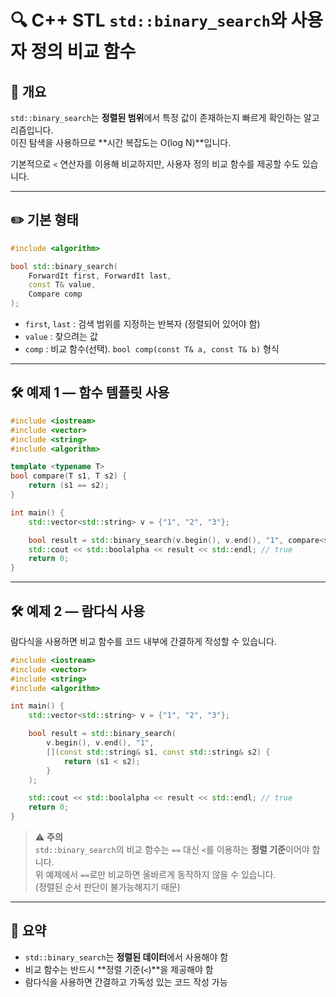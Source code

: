 # 🔍 C++ STL `std::binary_search`와 사용자 정의 비교 함수

## 📌 개요
`std::binary_search`는 **정렬된 범위**에서 특정 값이 존재하는지 빠르게 확인하는 알고리즘입니다.  
이진 탐색을 사용하므로 **시간 복잡도는 O(log N)**입니다.

기본적으로 `<` 연산자를 이용해 비교하지만, 사용자 정의 비교 함수를 제공할 수도 있습니다.

---

## ✏️ 기본 형태
```cpp
#include <algorithm>

bool std::binary_search(
    ForwardIt first, ForwardIt last,
    const T& value,
    Compare comp
);
```

- `first`, `last` : 검색 범위를 지정하는 반복자 (정렬되어 있어야 함)
- `value` : 찾으려는 값
- `comp` : 비교 함수(선택). `bool comp(const T& a, const T& b)` 형식

---

## 🛠 예제 1 — 함수 템플릿 사용
```cpp
#include <iostream>
#include <vector>
#include <string>
#include <algorithm>

template <typename T>
bool compare(T s1, T s2) {
    return (s1 == s2);
}

int main() {
    std::vector<std::string> v = {"1", "2", "3"};

    bool result = std::binary_search(v.begin(), v.end(), "1", compare<std::string>);
    std::cout << std::boolalpha << result << std::endl; // true
    return 0;
}
```

---

## 🛠 예제 2 — 람다식 사용
람다식을 사용하면 비교 함수를 코드 내부에 간결하게 작성할 수 있습니다.

```cpp
#include <iostream>
#include <vector>
#include <string>
#include <algorithm>

int main() {
    std::vector<std::string> v = {"1", "2", "3"};

    bool result = std::binary_search(
        v.begin(), v.end(), "1",
        [](const std::string& s1, const std::string& s2) {
            return (s1 < s2);
        }
    );

    std::cout << std::boolalpha << result << std::endl; // true
    return 0;
}
```

> ⚠️ **주의**  
> `std::binary_search`의 비교 함수는 `==` 대신 `<`를 이용하는 **정렬 기준**이어야 합니다.  
> 위 예제에서 `==`로만 비교하면 올바르게 동작하지 않을 수 있습니다.  
> (정렬된 순서 판단이 불가능해지기 때문)

---

## 📌 요약
- `std::binary_search`는 **정렬된 데이터**에서 사용해야 함
- 비교 함수는 반드시 **정렬 기준(`<`)**을 제공해야 함
- 람다식을 사용하면 간결하고 가독성 있는 코드 작성 가능
